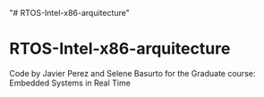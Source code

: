 "# RTOS-Intel-x86-arquitecture" 
# RTOS-Intel-x86-arquitecture
Code by Javier Perez and Selene Basurto for the Graduate course: Embedded Systems in Real Time
